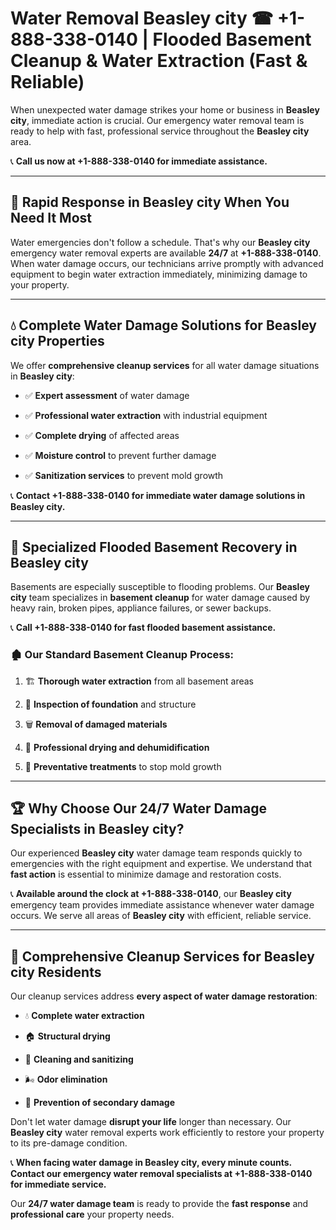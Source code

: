 # Water Removal Beasley city ☎ +1-888-338-0140 | Flooded Basement Cleanup & Water Extraction (Fast & Reliable)

When unexpected water damage strikes your home or business in **Beasley city**, immediate action is crucial. Our emergency water removal team is ready to help with fast, professional service throughout the **Beasley city** area. 

📞 **Call us now at +1-888-338-0140 for immediate assistance.**
---
## 🚀 Rapid Response in Beasley city When You Need It Most
Water emergencies don't follow a schedule. That's why our **Beasley city** emergency water removal experts are available **24/7** at **+1-888-338-0140**. When water damage occurs, our technicians arrive promptly with advanced equipment to begin water extraction immediately, minimizing damage to your property.
---
## 💧 Complete Water Damage Solutions for Beasley city Properties
We offer **comprehensive cleanup services** for all water damage situations in **Beasley city**:
- ✅ **Expert assessment** of water damage  
- ✅ **Professional water extraction** with industrial equipment  
- ✅ **Complete drying** of affected areas  
- ✅ **Moisture control** to prevent further damage  
- ✅ **Sanitization services** to prevent mold growth  
📞 **Contact +1-888-338-0140 for immediate water damage solutions in Beasley city.**
---
## 🌊 Specialized Flooded Basement Recovery in Beasley city
Basements are especially susceptible to flooding problems. Our **Beasley city** team specializes in **basement cleanup** for water damage caused by heavy rain, broken pipes, appliance failures, or sewer backups. 
📞 **Call +1-888-338-0140 for fast flooded basement assistance.**
### 🏚️ Our Standard Basement Cleanup Process:
1. 🏗️ **Thorough water extraction** from all basement areas  
2. 🔎 **Inspection of foundation** and structure  
3. 🗑️ **Removal of damaged materials**  
4. 💨 **Professional drying and dehumidification**  
5. 🚫 **Preventative treatments** to stop mold growth  
---
## 🏆 Why Choose Our 24/7 Water Damage Specialists in Beasley city?
Our experienced **Beasley city** water damage team responds quickly to emergencies with the right equipment and expertise. We understand that **fast action** is essential to minimize damage and restoration costs.
📞 **Available around the clock at +1-888-338-0140**, our **Beasley city** emergency team provides immediate assistance whenever water damage occurs. We serve all areas of **Beasley city** with efficient, reliable service.
---
## 🧹 Comprehensive Cleanup Services for Beasley city Residents
Our cleanup services address **every aspect of water damage restoration**:
- 💧 **Complete water extraction**  
- 🏠 **Structural drying**  
- 🧼 **Cleaning and sanitizing**  
- 🌬️ **Odor elimination**  
- 🚫 **Prevention of secondary damage**  
Don't let water damage **disrupt your life** longer than necessary. Our **Beasley city** water removal experts work efficiently to restore your property to its pre-damage condition.
📞 **When facing water damage in Beasley city, every minute counts. Contact our emergency water removal specialists at +1-888-338-0140 for immediate service.**
Our **24/7 water damage team** is ready to provide the **fast response** and **professional care** your property needs.
